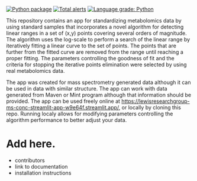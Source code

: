 [![Python package](https://github.com/LSARP/ms-conc/actions/workflows/python-package.yml/badge.svg)](https://github.com/LSARP/ms-conc/actions/workflows/python-package.yml)
[![Total alerts](https://img.shields.io/lgtm/alerts/g/LewisResearchGroup/ms-conc.svg?logo=lgtm&logoWidth=18)](https://lgtm.com/projects/g/LewisResearchGroup/ms-conc/alerts/)
[![Language grade: Python](https://img.shields.io/lgtm/grade/python/g/LewisResearchGroup/ms-conc.svg?logo=lgtm&logoWidth=18)](https://lgtm.com/projects/g/LewisResearchGroup/ms-conc/context:python)

  
This repository contains an app for standardizing metabolomics data by using standard samples that incorporates a novel algorithm for detecting linear ranges in a set of (x,y) points covering several orders of magnitude. The algorithm uses the log-scale to perform a search of the linear range by iteratively fitting a linear curve to the set of points. The points that are further from the fitted curve are removed from the range until reaching a proper fitting. The parameters controlling the goodness of fit and the criteria for stopping the iterative points elimination were selected by using real metabolomics data.

The app was created for mass spectrometry generated data although it can be used in data with similar structure.
The app can work with data generated from Maven or Mint program although that information should be provided.
The app can be used freely online at https://lewisresearchgroup-ms-conc-streamlit-app-w9e64f.streamlit.app/, or locally by cloning this repo. Running localy allows for modifying parameters controlling the algorithm performance to better adjust your data.

# Add here.
- contributors
- link to documentation
- installation instructions
